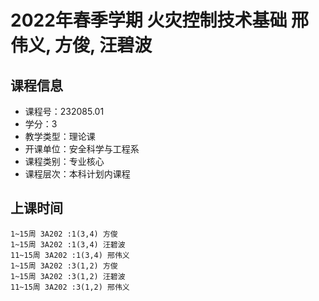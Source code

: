 # 2022年春季学期 火灾控制技术基础 邢伟义, 方俊, 汪碧波






## 课程信息

- 课程号：232085.01
- 学分：3
- 教学类型：理论课
- 开课单位：安全科学与工程系
- 课程类别：专业核心
- 课程层次：本科计划内课程

## 上课时间

```
1~15周 3A202 :1(3,4) 方俊
1~15周 3A202 :1(3,4) 汪碧波
11~15周 3A202 :1(3,4) 邢伟义
1~15周 3A202 :3(1,2) 方俊
1~15周 3A202 :3(1,2) 汪碧波
11~15周 3A202 :3(1,2) 邢伟义
```

